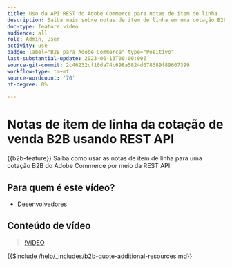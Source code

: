 ```yaml
---
title: Uso da API REST do Adobe Commerce para notas de item de linha
description: Saiba mais sobre notas de item de linha em uma cotação B2B no Adobe Commerce usando a REST API
doc-type: feature video
audience: all
role: Admin, User
activity: use
badge: label="B2B para Adobe Commerce" type="Positivo"
last-substantial-update: 2023-06-13T00:00:00Z
source-git-commit: 2c46232cf16da74c698a5824d678389f89667399
workflow-type: tm+mt
source-wordcount: '70'
ht-degree: 0%

---
```


# Notas de item de linha da cotação de venda B2B usando REST API

{{b2b-feature}}
Saiba como usar as notas de item de linha para uma cotação B2B do Adobe Commerce por meio da REST API.

## Para quem é este vídeo?

- Desenvolvedores

## Conteúdo de vídeo

>[!VIDEO](https://video.tv.adobe.com/v/3420418?learn=on)

{{$include /help/_includes/b2b-quote-additional-resources.md}}
